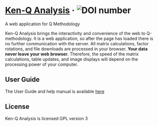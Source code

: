 # [Ken-Q Analysis](https://shawnbanasick.github.io/ken-q-analysis/index.html) &middot; ![DOI number](https://zenodo.org/badge/DOI/https://10.5281/zenodo.1300189.svg)

A web application for Q Methodology

Ken-Q Analysis brings the interactivity and convenience of the web to Q-methodology. It is a web application, so after the page has loaded there is no further communication with the server. All matrix calculations, factor rotations, and file downloads are processed in your browser. **Your data never leave your web browser.** Therefore, the speed of the matrix calculations, table updates, and image displays will depend on the processing power of your computer.

## User Guide

The User Guide and help manual is available [here](https://ken_q_tools.gitbooks.io/ken-q-analysis-reference-guide/content/)

## License

Ken-Q Analysis is licensed GPL version 3
